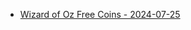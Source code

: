 <ul>
  <li><a href="https://l.facebook.com/l.php?u=https%3A%2F%2Fzynga.social%2Fedea43&h=AT3Rk1bX1REvDLqAfjUWLdsaCRhSwOLeSFMMswVVDAE03mEMEsEQgB23PHgVKZnxYnhzmk80QMDoq6yUfBvqOHlUo0q37EKjXfvP08Sl1qOIazZQzFhCHihIRZvSnvrPV_aCaR-4FOQs&__tn__=-UK-R&c[0]=AT3yPF3fqd6r5-XwvrEikWZ6BzXpUAFRDzoyUAqXUh4xePLv2keITX7-StdGb4k4JjMtdFIBO0-ev1yEQD540quxgFeQklvJLBCf5wtQgNSY9yH9t5HetSVKdRtDZLcLlP4pwMe8QktaQmk8Ts58HkTRMSvzjlKFG0-gpPrv4QEjAYb80eo5ClUvBH3-Fyj6h9pf0B2nXuxGc1cQVJMiHrW2J9fPplvrqTp8">Wizard of Oz Free Coins - 2024-07-25</a></li>

</ul>
